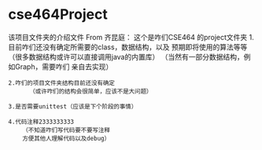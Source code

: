 # cse464Project
该项目文件夹的介绍文件
From 齐昆庭：
	这个是咋们CSE464 的project文件夹
	1.目前咋们还没有确定所需要的class，数据结构，以及
	  预期即将使用的算法等等
	  （很多数据结构或许可以直接调用java的内置库）
	  （当然有一部分数据结构，例如Graph，需要咋们
	  	亲自去实现）
		
	2.咋们的项目文件夹结构目前还没有确定
          （或许咋们的结构会很简单，应该不是大问题）
	
	3.是否需要unittest（应该是下个阶段的事情）
	
	4.代码注释2333333333
		（不知道咋们写代码要不要写注释
		方便其他人理解代码以及debug）

